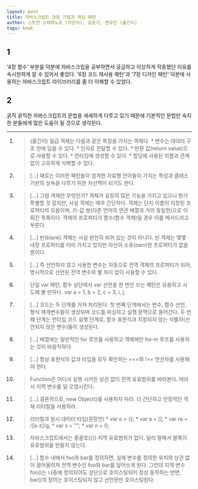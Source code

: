 ```yaml
---
layout: post
title: 자바스크립트 코딩 기법과 핵심 패턴
author: 스토얀 스테파노프 (지은이), 김준기, 변유진 (옮긴이) 
tags: book
---
```


## 1
'4장 함수' 부분을 덕분에 자바스크립을 공부하면서 궁금하고 이상하게 작동했던 이유를 속시원하게 알 수 있어서 좋았다. '6장 코드 재사용 패턴'과 '7장 디자인 패턴' 덕분에 사용하는 자바스크립트 라이브러리를 좀 더 이해할 수 있었다.

## 2
굵직 굵직한 자바스크립트의 문법을 세세하게 다루고 있기 때문에 기본적인 문법만 숙지한 분들에게 많은 도움이 될 것으로 생각된다.

----

1. > (옮긴이) 일급 객체는 다음과 같은 특징을 가지는 객체다. * 변수는 데이터 구조 안에 담을 수 있다. * 인자로 전달할 수 있다. * 반환 값(return value)으로 사용할 수 있다. * 런타임에 생성할 수 있다. * 할당에 사용된 이름과 관계 없이 고유하게 식벽할 수 있다.

2. > [...] 때로는 이러한 패턴들이 엄격한 자료형 언어들이 가지는 특성과 클래스 기반의 상속을 다루기 위한 차선책이 되기도 한다.

3. > [...] 그럼 객체란 무엇인가? 객체가 굉장히 많은 기능을 가지고 있으니 뭔가 특별할 것 같지만, 사실 객체는 매우 간단하다. 객체는 단지 이름이 지정된 프로퍼티의 모음이며, 키-값 쌍(다른 언어의 연관 배열과 거의 동일한)으로 이뤄진 목록이다. 객체의 프로퍼티가 함수(함수 객체)일 경우 이를 메서드라고 부른다.

4. > [...] 빈(blank) 객체는 사실 완전히 비어 있는 것이 아니다. 빈 객체는 몇몇 내장 프로퍼티를 이미 가지고 있지만 자신이 소유(own)한 프로퍼티가 없을 뿐이다.

5. > [...] 즉 선언하지 않고 사용한 변수는 자동으로 전역 객체의 프로퍼티가 되어, 명시적으로 선언된 전역 변수와 별 차이 없이 사용할 수 있다.

6. > 단일 var 패턴, 함수 상단에서 var 선언을 한 번만 쓰는 패턴은 유용하고 시도해 볼 만하다. var a = 1, b = 2, c = 3, i, j;

7. > [...] 코드는 두 단계를 거쳐 처리된다. 첫 번째 단계에서는 변수, 함수 선언, 형식 매개변수들이 생성되며 코드를 파싱하고 실행 문맥으로 들어간다. 두 번쨰 단계는 런타임 코드 실행 단계로, 함수 표현식과 지정되지 않는 식별자(선언되지 않은 변수)들이 생성된다.

8. > [...] 배열에는 일반적인 for 루프를 사용하고 객체에만 for-in 루프를 사용하는 것이 바람직하다.

9. > [...] 항상 표현식의 값과 타입을 모두 확인하는 ===와 !== 연산자를 사용해야 한다.

10. > Function은 어디서 실행 시키든 상관 없이 전역 유효범위를 바라본다. 따라서 지역 변수를 덜 오염시킨다.

11. > [...] 결론적으로, new Object()를 사용하지 마라. 더 간단하고 안정적인 객체 리터럴을 사용하라.

12. > 리터럴과 원시 데이터 타입(권장안) * var o = {}; * var a = []; * var re = /[a-z]/g; * var s = ""; * var n = 0;

13. > 자바스크립트에서는 중괄호({}) 지역 유효범위가 없다. 달리 말해서 블록이 유효범위를 만들지 않는다.

14. > [...] 함수 내에서 foo와 bar를 정의하면, 실제 변수를 정의한 위치와 상관 없이 끌어올려져 전역 변수인 foo와 bar를 덮어쓰게 된다. 그런데 지역 변수 foo()는 나중에 정의되어도 상단으로 호이스팅되어 정상 동작하는 반면, bar()의 정의는 호이스팅되지 않고 선언문만 호이스팅된다.
